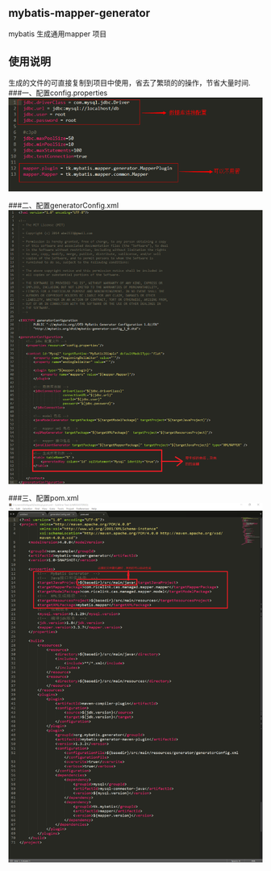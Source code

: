 ## mybatis-mapper-generator

mybatis 生成通用mapper 项目

## 使用说明
生成的文件的可直接复制到项目中使用，省去了繁琐的的操作，节省大量时间.
###一、配置config.properties
![图片](/doc/img/config.properties.png)

###二、配置generatorConfig.xml
![图片](/doc/img/generatorConfig.xml.png)

###三、配置pom.xml
![图片](/doc/img/pom.xml.png)